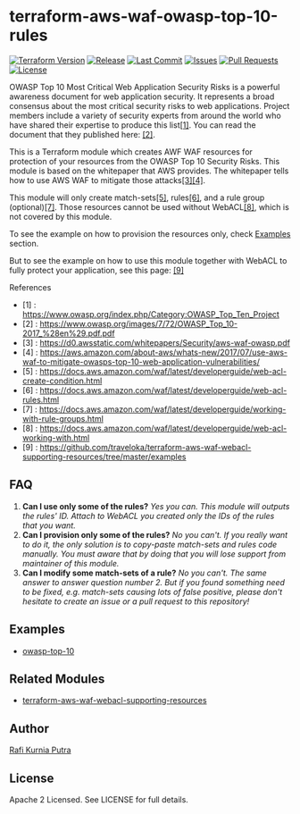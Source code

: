# terraform-aws-waf-owasp-top-10-rules
[![Terraform Version](https://img.shields.io/badge/Terraform%20Version->=0.11.14,_<0.12.0-blue.svg)](https://releases.hashicorp.com/terraform/)
[![Release](https://img.shields.io/github/release/traveloka/terraform-aws-waf-owasp-top-10-rules.svg)](https://github.com/traveloka/terraform-aws-waf-owasp-top-10-rules/releases)
[![Last Commit](https://img.shields.io/github/last-commit/traveloka/terraform-aws-waf-owasp-top-10-rules.svg)](https://github.com/traveloka/terraform-aws-waf-owasp-top-10-rules/commits/master)
[![Issues](https://img.shields.io/github/issues/traveloka/terraform-aws-waf-owasp-top-10-rules.svg)](https://github.com/traveloka/terraform-aws-waf-owasp-top-10-rules/issues)
[![Pull Requests](https://img.shields.io/github/issues-pr/traveloka/terraform-aws-waf-owasp-top-10-rules.svg)](https://github.com/traveloka/terraform-aws-waf-owasp-top-10-rules/pulls)
[![License](https://img.shields.io/github/license/traveloka/terraform-aws-waf-owasp-top-10-rules.svg)](https://github.com/traveloka/terraform-aws-waf-owasp-top-10-rules/blob/master/LICENSE)

OWASP Top 10 Most Critical Web Application Security Risks is a powerful awareness document for web application security. It represents a broad consensus about the most critical security risks to web applications. Project members include a variety of security experts from around the world who have shared their expertise to produce this list[[1]](https://www.owasp.org/index.php/Category:OWASP_Top_Ten_Project). You can read the document that they published here: [[2]](https://www.owasp.org/images/7/72/OWASP_Top_10-2017_%28en%29.pdf.pdf).

This is a Terraform module which creates AWF WAF resources for protection of your resources from the OWASP Top 10 Security Risks. This module is based on the whitepaper that AWS provides. The whitepaper tells how to use AWS WAF to mitigate those attacks[[3]](https://d0.awsstatic.com/whitepapers/Security/aws-waf-owasp.pdf)[[4]](https://aws.amazon.com/about-aws/whats-new/2017/07/use-aws-waf-to-mitigate-owasps-top-10-web-application-vulnerabilities/).

This module will only create match-sets[[5]](https://docs.aws.amazon.com/waf/latest/developerguide/web-acl-create-condition.html), rules[[6]](https://docs.aws.amazon.com/waf/latest/developerguide/web-acl-rules.html), and a rule group (optional)[[7]](https://docs.aws.amazon.com/waf/latest/developerguide/working-with-rule-groups.html).
Those resources cannot be used without WebACL[[8]](https://docs.aws.amazon.com/waf/latest/developerguide/web-acl-working-with.html), which is not covered by this module.

To see the example on how to provision the resources only, check [Examples](#examples) section.

But to see the example on how to use this module together with WebACL to fully protect your application, see this page: [[9]](https://github.com/traveloka/terraform-aws-waf-webacl-supporting-resources/tree/master/examples)

References
* [1] : https://www.owasp.org/index.php/Category:OWASP_Top_Ten_Project
* [2] : https://www.owasp.org/images/7/72/OWASP_Top_10-2017_%28en%29.pdf.pdf
* [3] : https://d0.awsstatic.com/whitepapers/Security/aws-waf-owasp.pdf
* [4] : https://aws.amazon.com/about-aws/whats-new/2017/07/use-aws-waf-to-mitigate-owasps-top-10-web-application-vulnerabilities/
* [5] : https://docs.aws.amazon.com/waf/latest/developerguide/web-acl-create-condition.html
* [6] : https://docs.aws.amazon.com/waf/latest/developerguide/web-acl-rules.html
* [7] : https://docs.aws.amazon.com/waf/latest/developerguide/working-with-rule-groups.html
* [8] : https://docs.aws.amazon.com/waf/latest/developerguide/web-acl-working-with.html
* [9] : https://github.com/traveloka/terraform-aws-waf-webacl-supporting-resources/tree/master/examples

## FAQ
1. **Can I use only some of the rules?** *Yes you can. This module will outputs the rules' ID. Attach to WebACL you created only the IDs of the rules that you want.*
2. **Can I provision only some of the rules?** *No you can't. If you really want to do it, the only solution is to copy-paste match-sets and rules code manually. You must aware that by doing that you will lose support from maintainer of this module.*
3. **Can I modify some match-sets of a rule?** *No you can't. The same answer to answer question number 2. But if you found something need to be fixed, e.g. match-sets causing lots of false positive, please don't hesitate to create an issue or a pull request to this repository!*

## Examples
* [owasp-top-10](examples/owasp-top-10)

## Related Modules
* [terraform-aws-waf-webacl-supporting-resources](https://github.com/traveloka/terraform-aws-waf-webacl-supporting-resources)

## Author
[Rafi Kurnia Putra](https://github.com/rafikurnia)

## License
Apache 2 Licensed. See LICENSE for full details.
